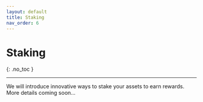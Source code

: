 ```yaml
---
layout: default
title: Staking
nav_order: 6
---
```


# Staking
{: .no_toc }

----

We will introduce innovative ways to stake your assets to earn rewards. More details coming soon…  
